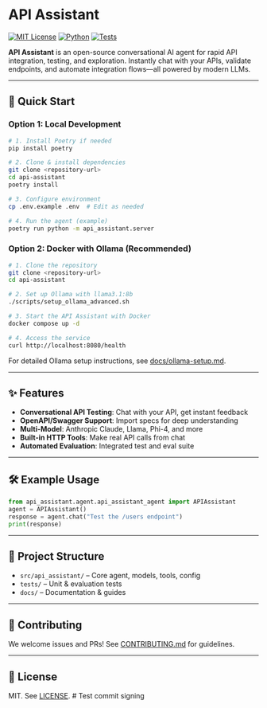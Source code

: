 # API Assistant

[![MIT License](https://img.shields.io/badge/license-MIT-blue.svg)](LICENSE)
[![Python](https://img.shields.io/badge/python-3.12%2B-blue.svg)](https://www.python.org/downloads/)
[![Tests](https://img.shields.io/badge/tests-passing-brightgreen.svg)](https://github.com/your-org/api-assistant/actions)

**API Assistant** is an open-source conversational AI agent for rapid API integration, testing, and exploration. Instantly chat with your APIs, validate endpoints, and automate integration flows—all powered by modern LLMs.

---

## 🚀 Quick Start

### Option 1: Local Development
```bash
# 1. Install Poetry if needed
pip install poetry

# 2. Clone & install dependencies
git clone <repository-url>
cd api-assistant
poetry install

# 3. Configure environment
cp .env.example .env  # Edit as needed

# 4. Run the agent (example)
poetry run python -m api_assistant.server
```

### Option 2: Docker with Ollama (Recommended)
```bash
# 1. Clone the repository
git clone <repository-url>
cd api-assistant

# 2. Set up Ollama with llama3.1:8b
./scripts/setup_ollama_advanced.sh

# 3. Start the API Assistant with Docker
docker compose up -d

# 4. Access the service
curl http://localhost:8080/health
```

For detailed Ollama setup instructions, see [docs/ollama-setup.md](docs/ollama-setup.md).

---

## ✨ Features
- **Conversational API Testing**: Chat with your API, get instant feedback
- **OpenAPI/Swagger Support**: Import specs for deep understanding
- **Multi-Model**: Anthropic Claude, Llama, Phi-4, and more
- **Built-in HTTP Tools**: Make real API calls from chat
- **Automated Evaluation**: Integrated test and eval suite

---

## 🛠 Example Usage

```python
from api_assistant.agent.api_assistant_agent import APIAssistant
agent = APIAssistant()
response = agent.chat("Test the /users endpoint")
print(response)
```

---

## 🧩 Project Structure

- `src/api_assistant/` – Core agent, models, tools, config
- `tests/` – Unit & evaluation tests
- `docs/` – Documentation & guides

---

## 🤝 Contributing
We welcome issues and PRs! See [CONTRIBUTING.md](CONTRIBUTING.md) for guidelines.

---

## 📄 License
MIT. See [LICENSE](LICENSE). # Test commit signing
